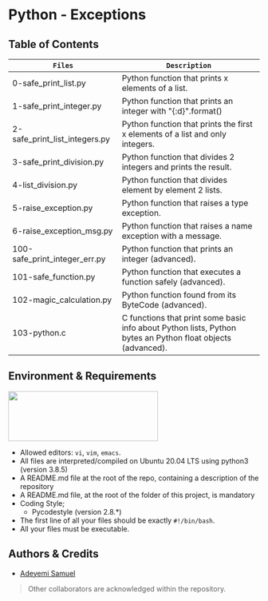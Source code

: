 # Python - Exceptions

## Table of Contents
| **`Files`** | **`Description`** |
| --- | --- |
| 0-safe_print_list.py	| Python function that prints x elements of a list. |
| 1-safe_print_integer.py	| Python function that prints an integer with "{:d}".format() |
| 2-safe_print_list_integers.py	| Python function that prints the first x elements of a list and only integers. |
| 3-safe_print_division.py	| Python function that divides 2 integers and prints the result. |
| 4-list_division.py	| Python function that divides element by element 2 lists. |
| 5-raise_exception.py	| Python function that raises a type exception. |
| 6-raise_exception_msg.py	| Python function that raises a name exception with a message. |
| 100-safe_print_integer_err.py	| Python function that prints an integer (advanced). |
| 101-safe_function.py	| Python function that executes a function safely (advanced). |
| 102-magic_calculation.py	| Python function found from its ByteCode (advanced). |
| 103-python.c	| C functions that print some basic info about Python lists, Python bytes an Python float objects (advanced). |


## Environment & Requirements
<img src="https://alx-apply.hbtn.io/brand_alx/share_image_2019.jpg" width="300" height="100" loading="lazy" />

- Allowed editors: `vi`, `vim`, `emacs`.
- All files are interpreted/compiled on Ubuntu 20.04 LTS using python3 (version 3.8.5)
- A README.md file at the root of the repo, containing a description of the repository
- A README.md file, at the root of the folder of this project, is mandatory
- Coding Style;
  - Pycodestyle (version 2.8.*)
- The first line of all your files should be exactly `#!/bin/bash`.
- All your files must be executable.


## Authors & Credits
- [Adeyemi Samuel](https://github.com/Samfrodo9)
> Other collaborators are acknowledged within the repository.
